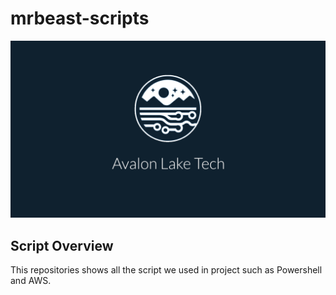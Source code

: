 # mrbeast-scripts

![Avalon Lake Desktop](https://github.com/avalon-lake-tech/mrbeast-scripts/blob/main/avalonlake-desktop.png?raw=true)

## Script Overview

This repositories shows all the script we used in project such as Powershell and AWS.

